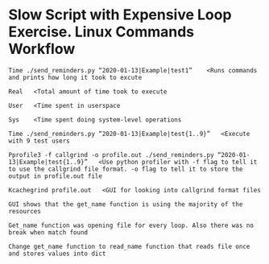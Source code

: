 # Slow Script with Expensive Loop Exercise. Linux Commands Workflow

    Time ./send_reminders.py “2020-01-13|Example|test1”    <Runs commands and prints how long it took to excute
    
    Real   <Total amount of time took to execute
    
    User   <Time spent in userspace 
    
    Sys    <Time spent doing system-level operations
    
    Time ./send_reminders.py “2020-01-13|Example|test{1..9}”   <Execute with 9 test users
    
    Pprofile3 -f callgrind -o profile.out ./send_reminders.py “2020-01-13|Example|test{1..9}”   <Use python profiler with -f flag to tell it to use the callgrind file format. -o flag to tell it to store the output in profile.out file
    
    Kcachegrind profile.out   <GUI for looking into callgrind format files
    
    GUI shows that the get_name function is using the majority of the resources
    
    Get_name function was opening file for every loop. Also there was no break when match found
    
    Change get_name function to read_name function that reads file once and stores values into dict
